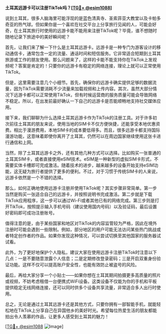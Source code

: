 **土耳其远游卡可以注册TikTok吗？[[TG💪+ @esim1088](https://t.me/s/esim1088)]**

说到土耳其，很多人脑海里可能浮现的是蓝色清真寺、圣索菲亚大教堂以及卡帕多奇亚的热气球。但如果你是一个喜欢在社交平台上分享旅行见闻的人，可能会好奇，在土耳其旅行时使用的远游卡能不能用来注册TikTok呢？毕竟，谁不想随时随地记录下旅途中的美好瞬间呢？

首先，让我们来了解一下什么是土耳其远游卡。远游卡是一种专门为游客设计的移动通信卡，通常包含一定的流量、通话时间和短信服务。它非常适合短期到土耳其旅游或工作的朋友使用。那么问题来了，这样的卡能不能支持你在TikTok上发视频呢？答案是肯定的！只要你的远游卡有稳定的网络连接，理论上就可以正常使用TikTok。

但是，这里需要注意几个小细节。首先，确保你的远游卡确实提供足够的数据流量，因为TikTok需要消耗不少流量来加载视频和上传内容。其次，虽然大部分情况下远游卡都可以正常使用TikTok，但有时候运营商的服务质量可能会导致网络不稳定。所以，在出发前最好确认一下自己的远游卡是否能顺畅地支持社交媒体应用。

接下来，我们聊聊为什么选择土耳其远游卡作为TikTok的注册工具。对于许多初次前往土耳其的朋友来说，使用当地的SIM卡不仅方便快捷，还能享受本地优惠资费。相比于漫游费用，本地SIM卡的成本要低得多。而且，很多远游卡都支持国际漫游功能，这意味着即使你离开了土耳其，仍然可以在周边国家继续使用这张卡进行通信和上网。

当然，除了土耳其远游卡之外，还有其他几种方式可以选择。比如购买一张普通的土耳其SIM卡，或者直接使用eSIM技术。eSIM是一种新型的虚拟SIM卡形式，不需要实体卡槽即可完成激活。随着技术的进步，越来越多的设备开始支持eSIM功能，这无疑为旅行者提供了更多的便利。不过，对于习惯于传统SIM卡的人来说，远游卡依然是一个不错的选择。

那么，如何正确地使用远游卡注册并使用TikTok呢？其实步骤非常简单。第一步当然是购买一张适合自己的远游卡，并按照说明书完成激活。第二步就是下载TikTok应用程序，这一步可以通过Wi-Fi或者其他已有的网络完成。第三步则是打开TikTok，按照提示输入手机号码（建议使用国内号码）以及验证码，最后设置好密码即可成功注册账号。

值得注意的是，由于某些国家和地区对TikTok的内容监管较为严格，因此在境外注册时可能会遇到一些限制。例如，部分地区的用户可能无法访问某些热门挑战或者特定创作者的作品。如果你发现这种情况，可以尝试切换至其他国家的服务器试试看。

此外，为了更好地保护个人隐私，建议大家在使用远游卡注册TikTok时注意以下几点：一是不要随意泄露个人信息；二是定期修改登录密码；三是开启双重身份验证功能。这样不仅可以提高账户安全性，也能有效防止被盗号的风险。

最后，再给大家分享一个小贴士——如果你想在土耳其期间拍摄更多高质量的照片或视频，不妨考虑租借一台便携式WiFi设备。这类设备不仅能为你的手机和平板提供稳定无线网络连接，还可以同时供多个设备共享流量，非常适合多人出行时使用。

总之，无论是通过土耳其远游卡还是其他方式，只要你拥有一部智能手机，就能轻松地在TikTok上分享自己在异国他乡的美好时光。希望每位热爱生活的朋友都能拍出令人羡慕的作品，让更多人感受到土耳其的魅力！

[[TG💪+ @esim1088](https://t.me/s/esim1088) ![Image](https://i.postimg.cc/4NQfJmqS/Snipaste-2025-05-13-00-14-12.png)]
